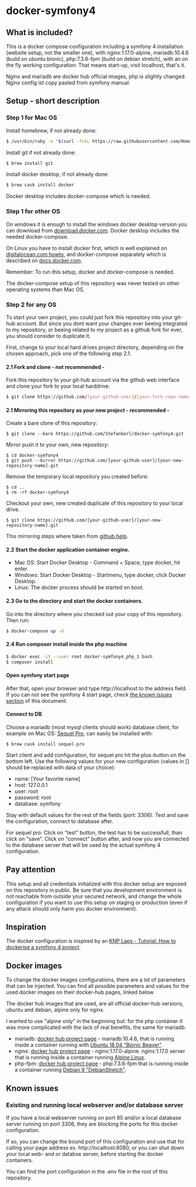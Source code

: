 # docker-symfony4
## What is included?
This is a docker compose configuration including a symfony 4 installation (website setup, not the smaller one), with nginx:1.17.0-alpine, mariadb:10.4.6 (build on ubuntu bionic), php:7.3.6-fpm (build on debian stretch), with an on the fly working configuration: That means start-up, visit localhost, that's it.

Nginx and mariadb are docker hub official images, php is slightly changed. Nginx config ist copy pasted from symfony manual.
## Setup - short description
### Step 1 for Mac OS
Install homebrew, if not already done:
```bash
$ /usr/bin/ruby -e "$(curl -fsSL https://raw.githubusercontent.com/Homebrew/install/master/install)"
```
Install git if not already done:
```bash
$ brew install git
```
Install docker desktop, if not already done:
```bash
$ brew cask install docker
```
Docker desktop includes docker-compose which is needed.
### Step 1 for other OS
On windows it is enough to install the windows docker desktop version you can download from [download.docker.com](https://download.docker.com/win/stable/Docker%20for%20Windows%20Installer.exe). Docker desktop includes the needed docker-compose.

On Linux you have to install docker first, which is well explained on [digitalocean.com howto](https://www.digitalocean.com/community/tutorials/how-to-install-and-use-docker-on-ubuntu-16-04), and docker-compose separately which is described on [docs.docker.com](https://docs.docker.com/compose/install/).

Remember: To run this setup, docker and docker-compose is needed.

The docker-compose setup of this repository was never tested on other operating systems than Mac OS.
### Step 2 for any OS
To start your own project, you could just fork this repository into your git-hub account. But since you dont want your changes ever beeing integrated to my repository, or beeing related to my project as a github fork for ever, you should consider to duplicate it.

First, change to your local hard drives project directory, depending on the chosen approach, pick one of the following step 2.1.
#### 2.1 Fork and clone - not recommended -
Fork this repository to your git-hub account via the github web interface and clone your fork to your local harddrive:
```bash
$ git clone https://github.com/[your-github-user]/[your-fork-repo-name].git
```
#### 2.1 Mirroring this repository as your new project - recommended -
Create a bare clone of this repository:
```
$ git clone --bare https://github.com/StefanGerl/docker-symfony4.git
```
Mirror push it to your own, new repository:
```
$ cd docker-symfony4
$ git push --mirror https://github.com/[your-github-user]/[your-new-repository-name].git
```
Remove the temporary local repository you created before:
```
$ cd ..
$ rm -rf docker-symfony4
```
Checkout your own, new created duplicate of this repository to your local drive.
```
$ git clone https://github.com/[your-github-user]/[your-new-repository-name].git
```
This mirroring steps where taken from [github help](https://help.github.com/en/articles/duplicating-a-repository#mirroring-a-repository).
#### 2.2 Start the docker application container engine.
- Mac OS: Start Docker Desktop - Command + Space, type docker, hit enter.
- Windows: Start Docker Desktop - Startmenu, type docker, click Docker Desktop.
- Linux: The docker process should be started on boot.
#### 2.3 Go to the directory and start the docker containers.
Go into the directory where you checked out your copy of this repository. Then run:
```bash
$ docker-compose up -d
```
#### 2.4 Run composer install inside the php machine
```bash
$ docker exec -it --user root docker-symfony4_php_1 bash
$ composer install
```
#### Open symfony start page
After that, open your browser and type http://localhost to the address field. If you can not see the symfony 4 start page, check [the known issues section](https://github.com/StefanGerl/docker-symfony4#known-issues) of this document.
#### Connect to DB
Choose a mariadb (most mysql clients should work) database client, for example on Mac OS: [Sequel Pro](https://www.sequelpro.com/), can easily be installed with:
```
$ brew cask install sequel-pro
```
Start client and add configuration, for sequel pro hit the plus-button on the bottom left. Use the following values for your new configuration (values in [] should be replaced with data of your choice):
- name: [Your favorite name]
- host: 127.0.0.1
- user: root
- password: root
- database: symfony

Stay with default values for the rest of the fields (port: 3306). Test and save the configuration, connect to database after.

For sequel pro: Click on "test" button, the test has to be successfull, than click on "save". Click on "connect" button after, and now you are connected to the database server that will be used by the actual symfony 4 configuration.
## Pay attention
This setup and all credentials initialized with this docker setup are exposed on this repository in public. Be sure that you development environment is not reachable from outside your secured network, and change the whole configuration if you want to use this setup on staging or production (even if any attack should only harm you docker environment).
## Inspiration
The docker configuration is inspired by an [KNP Laps - Tutorial: How to dockerise a symfony 4 project](https://knplabs.com/en/blog/how-to-dockerise-a-symfony-4-project).
## Docker images
To change the docker images configurations, there are a lot of parameters that can be injected. You can find all possible parameters and values for the used docker images on their docker-hub pages, linked below.

The docker hub images that are used, are all official docker-hub versions, ubuntu and debian, alpine only for nginx.

I wanted to use "alpine only" in the beginning but: for the php container it was more complicated with the lack of real benefits, the same for mariadb.
+ mariadb: [docker hub project page](https://hub.docker.com/_/mariadb) - mariadb:10.4.6, that is running inside a container running with [Ubuntu 18.04 "Bionic Beaver"](https://wiki.ubuntuusers.de/Bionic_Beaver/).
+ nginx: [docker hub project page](https://hub.docker.com/_/nginx) - nginx:1.17.0-alpine. nginx:1.17.0 server that is running inside a container running [Alpine Linux](https://de.wikipedia.org/wiki/Alpine_Linux).
+ php-fpm: [docker hub project page](https://hub.docker.com/_/php) - php:7.3.6-fpm that is running inside a container running [Debian 9 "DebianStretch"](https://wiki.debian.org/DebianStretch).
## Known issues
### Existing and running local webserver and/or database server
If you have a local webserver running on port 80 and/or a local database server running on port 3306, they are blocking the ports for this docker configuration.

If so, you can change the bound port of this configuration and use that for calling your page address ex. http://localhost:8080, or you can shut down your local web- and or databse server, before starting the docker containers.

You can find the port configuration in the .env file in the root of this repository.
